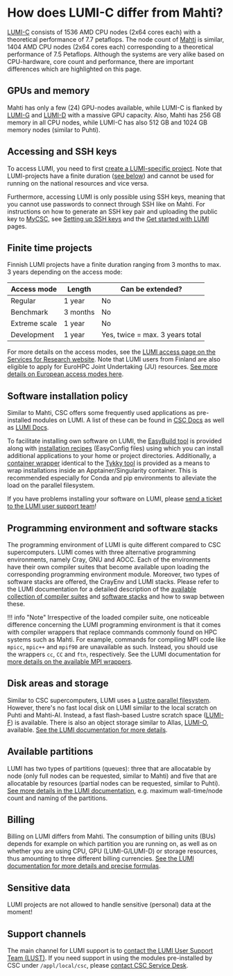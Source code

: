 # How does LUMI-C differ from Mahti?

[LUMI-C](https://docs.lumi-supercomputer.eu/hardware/lumic/) consists of 1536 AMD CPU nodes (2x64 cores each) with a theoretical performance of 7.7 petaflops. The node count of [Mahti](systems-mahti.md) is similar, 1404 AMD CPU nodes (2x64 cores each) corresponding to a theoretical performance of 7.5 Petaflops. Although the systems are very alike based on CPU-hardware, core count and performance, there are important differences which are highlighted on this page.

## GPUs and memory

Mahti has only a few (24) GPU-nodes available, while LUMI-C is flanked by [LUMI-G](https://docs.lumi-supercomputer.eu/hardware/lumig/) and [LUMI-D](https://docs.lumi-supercomputer.eu/hardware/lumid/) with a massive GPU capacity. Also, Mahti has 256 GB memory in all CPU nodes, while LUMI-C has also 512 GB and 1024 GB memory nodes (similar to Puhti).

## Accessing and SSH keys

To access LUMI, you need to first [create a LUMI-specific project](../accounts/how-to-create-new-project.md#how-to-create-finnish-lumi-projects). Note that LUMI-projects have a finite duration ([see below](lumi-vs-mahti.md#finite-time-projects)) and cannot be used for running on the national resources and vice versa.

Furthermore, accessing LUMI is only possible using SSH keys, meaning that you cannot use passwords to connect through SSH like on Mahti. For instructions on how to generate an SSH key pair and uploading the public key to [MyCSC](https://my.csc.fi/), see [Setting up SSH keys](connecting.md#setting-up-ssh-keys) and the [Get started with LUMI](https://docs.lumi-supercomputer.eu/firststeps/getstarted/) pages.

## Finite time projects

Finnish LUMI projects have a finite duration ranging from 3 months to max. 3 years depending on the access mode:

|Access mode  |Length  |Can be extended?               |
|-------------|--------|-------------------------------|
|Regular      |1 year  |No                             |
|Benchmark    |3 months|No                             |
|Extreme scale|1 year  |No                             |
|Development  |1 year  |Yes, twice = max. 3 years total|

For more details on the access modes, see the [LUMI access page on the Services for Research website](https://research.csc.fi/lumi-access). Note that LUMI users from Finland are also eligible to apply for EuroHPC Joint Undertaking (JU) resources. [See more details on European access modes here](https://www.lumi-supercomputer.eu/get-started-2021/users-in-europe/).

## Software installation policy

Similar to Mahti, CSC offers some frequently used applications as pre-installed modules on LUMI. A list of these can be found in [CSC Docs](../apps/by_system.md#lumi) as well as [LUMI Docs](https://docs.lumi-supercomputer.eu/software/local/csc/).

To facilitate installing own software on LUMI, the [EasyBuild tool](https://docs.lumi-supercomputer.eu/software/installing/easybuild/) is provided along with [installation recipes](https://github.com/Lumi-supercomputer/LUMI-EasyBuild-contrib) (EasyConfig files) using which you can install additional applications to your home or project directories. Additionally, a [container wrapper](https://docs.lumi-supercomputer.eu/software/installing/container-wrapper/) identical to the [Tykky tool](containers/tykky.md) is provided as a means to wrap installations inside an Apptainer/Singularity container. This is recommended especially for Conda and pip environments to alleviate the load on the parallel filesystem.

If you have problems installing your software on LUMI, please [send a ticket to the LUMI user support team](https://lumi-supercomputer.eu/user-support/need-help/)!

## Programming environment and software stacks

The programming environment of LUMI is quite different compared to CSC supercomputers. LUMI comes with three alternative programming environments, namely Cray, GNU and AOCC. Each of the environments have their own compiler suites that become available upon loading the corresponding programming environment module. Moreover, two types of software stacks are offered, the CrayEnv and LUMI stacks. Please refer to the LUMI documentation for a detailed description of the [available collection of compiler suites](https://docs.lumi-supercomputer.eu/development/compiling/prgenv/) and [software stacks](https://docs.lumi-supercomputer.eu/runjobs/lumi_env/softwarestacks/) and how to swap between these.

!!! info "Note"
    Irrespective of the loaded compiler suite, one noticeable difference concerning the LUMI programming environment is that it comes with compiler wrappers that replace commands commonly found on HPC systems such as Mahti. For example, commands for compiling MPI code like `mpicc`, `mpic++` and `mpif90` are unavailable as such. Instead, you should use the wrappers `cc`, `CC` and `ftn`, respectively. See the LUMI documentation for [more details on the available MPI wrappers](https://docs.lumi-supercomputer.eu/development/compiling/prgenv/#compile-an-mpi-program).

## Disk areas and storage

Similar to CSC supercomputers, LUMI uses a [Lustre parallel filesystem](https://docs.lumi-supercomputer.eu/storage/parallel-filesystems/lumip/). However, there's no fast local disk on LUMI similar to the local scratch on Puhti and Mahti-AI. Instead, a fast flash-based Lustre scratch space ([LUMI-F](https://docs.lumi-supercomputer.eu/storage/parallel-filesystems/lumif/)) is available. There is also an object storage similar to Allas, [LUMI-O](https://docs.lumi-supercomputer.eu/storage/lumio/), available. [See the LUMI documentation for more details](https://docs.lumi-supercomputer.eu/storage/).

## Available partitions

LUMI has two types of partitions (queues): three that are allocatable by node (only full nodes can be requested, similar to Mahti) and five that are allocatable by resources (partial nodes can be requested, similar to Puhti). [See more details in the LUMI documentation](https://docs.lumi-supercomputer.eu/runjobs/scheduled-jobs/partitions/), e.g. maximum wall-time/node count and naming of the partitions.

## Billing

Billing on LUMI differs from Mahti. The consumption of billing units (BUs) depends for example on which partition you are running on, as well as on whether you are using CPU, GPU (LUMI-G/LUMI-D) or storage resources, thus amounting to three different billing currencies. [See the LUMI documentation for more details and precise formulas](https://docs.lumi-supercomputer.eu/runjobs/lumi_env/billing/).

## Sensitive data

LUMI projects are not allowed to handle sensitive (personal) data at the moment!

## Support channels

The main channel for LUMI support is to [contact the LUMI User Support Team (LUST)](https://lumi-supercomputer.eu/user-support/need-help/). If you need support in using the modules pre-installed by CSC under `/appl/local/csc`, please [contact CSC Service Desk](../support/contact.md).
